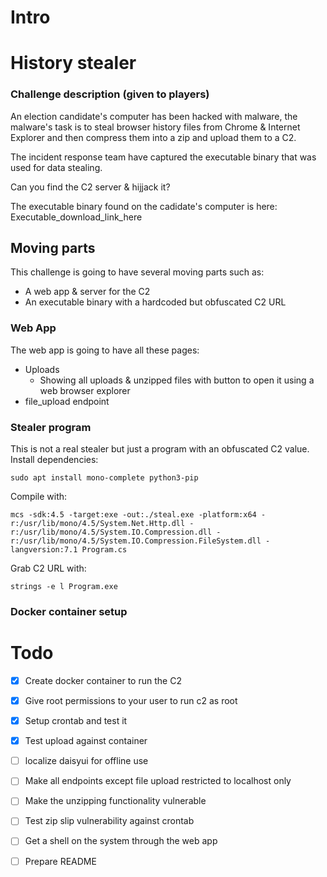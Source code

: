 # Intro

# History stealer


### Challenge description (given to players)
An election candidate's computer has been hacked with malware, the malware's task is to steal browser history files from Chrome & Internet Explorer and then compress them into a zip and upload them to a C2.

The incident response team have captured the executable binary that was used for data stealing. 

Can you find the C2 server & hijjack it?

The executable binary found on the cadidate's computer is here:
Executable_download_link_here


## Moving parts 
This challenge is going to have several moving parts such as:
- A web app & server for the C2
- An executable binary with a hardcoded but obfuscated C2 URL


### Web App
The web app is going to have all these pages:
- Uploads
    - Showing all uploads & unzipped files with button to open it using a web browser explorer
- file_upload endpoint 


### Stealer program
This is not a real stealer but just a program with an obfuscated C2 value. 
Install dependencies:
```
sudo apt install mono-complete python3-pip
```


Compile with:
```
mcs -sdk:4.5 -target:exe -out:./steal.exe -platform:x64 -r:/usr/lib/mono/4.5/System.Net.Http.dll -r:/usr/lib/mono/4.5/System.IO.Compression.dll -r:/usr/lib/mono/4.5/System.IO.Compression.FileSystem.dll -langversion:7.1 Program.cs
```

Grab C2 URL with:
```
strings -e l Program.exe
```


### Docker container setup 



# Todo
- [X] Create docker container to run the C2 
- [X] Give root permissions to your user to run c2 as root 
- [X] Setup crontab and test it 
- [X] Test upload against container
- [ ] localize daisyui for offline use
- [ ] Make all endpoints except file upload restricted to localhost only
- [ ] Make the unzipping functionality vulnerable
- [ ] Test zip slip vulnerability against crontab
- [ ] Get a shell on the system through the web app 
- [ ] Prepare README




